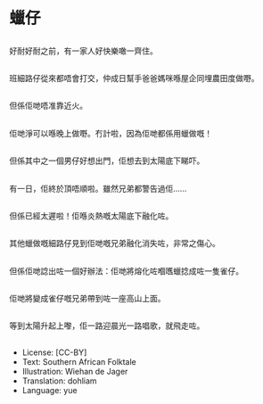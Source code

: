 # 蠟仔

##
好耐好耐之前，有一家人好快樂噉一齊住。

##
班細路仔從來都唔會打交，仲成日幫手爸爸媽咪喺屋企同埋農田度做嘢。

##
但係佢哋唔准靠近火。

##
佢哋淨可以喺晚上做嘢。冇計啦，因為佢哋都係用蠟做嘅！

##
但係其中之一個男仔好想出門，佢想去到太陽底下睇吓。

##
有一日，佢終於頂唔順啦。雖然兄弟都警告過佢......

##
但係已經太遲啦！佢喺炎熱嘅太陽底下融化咗。

##
其他蠟做嘅細路仔見到佢哋嘅兄弟融化消失咗，非常之傷心。

##
但係佢哋諗出咗一個好辦法：佢哋將熔化咗嗰嚿蠟捻成咗一隻雀仔。

##
佢哋將變成雀仔嘅兄弟帶到咗一座高山上面。

##
等到太陽升起上嚟，佢一路迎晨光一路唱歌，就飛走咗。

##
* License: [CC-BY]
* Text: Southern African Folktale
* Illustration: Wiehan de Jager
* Translation: dohliam
* Language: yue
